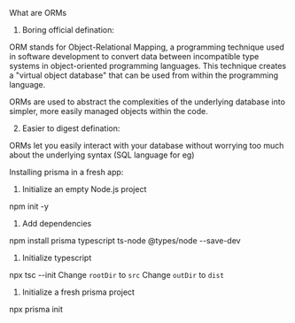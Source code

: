 What are ORMs

1. Boring official defination:

ORM stands for Object-Relational Mapping, a programming technique used in software development to convert data between incompatible type systems in object-oriented programming languages. This technique creates a "virtual object database" that can be used from within the programming language.

ORMs are used to abstract the complexities of the underlying database into simpler, more easily managed objects within the code.


2. Easier to digest defination:

ORMs let you easily interact with your database without worrying too much about the underlying syntax (SQL language for eg)


Installing prisma in a fresh app:

1. Initialize an empty Node.js project

npm init -y

1. Add dependencies

npm install prisma typescript ts-node @types/node --save-dev

1. Initialize typescript

npx tsc --init
Change `rootDir` to `src`
Change `outDir` to `dist`

1. Initialize a fresh prisma project 

npx prisma init